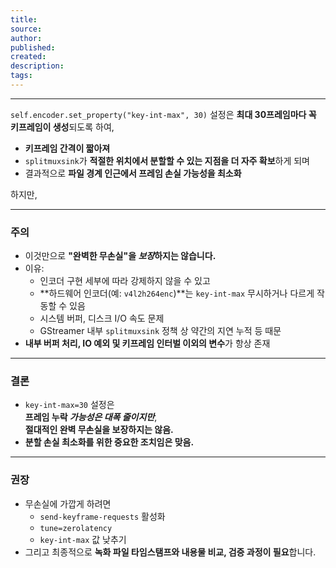 ```yaml
---
title: 
source: 
author: 
published: 
created: 
description: 
tags:
---
```

---

`self.encoder.set_property("key-int-max", 30)` 설정은 **최대 30프레임마다 꼭 키프레임이 생성**되도록 하여,  

- **키프레임 간격이 짧아져**
- `splitmuxsink`가 **적절한 위치에서 분할할 수 있는 지점을 더 자주 확보**하게 되며
- 결과적으로 **파일 경계 인근에서 프레임 손실 가능성을 최소화**

하지만,

---

### 주의  
- 이것만으로 **"완벽한 무손실"을 *보장*하지는 않습니다.**
- 이유:  
  - 인코더 구현 세부에 따라 강제하지 않을 수 있고  
  - **하드웨어 인코더(예: `v4l2h264enc`)**는 `key-int-max` 무시하거나 다르게 작동할 수 있음  
  - 시스템 버퍼, 디스크 I/O 속도 문제  
  - GStreamer 내부 `splitmuxsink` 정책 상 약간의 지연 누적 등 때문
- **내부 버퍼 처리, IO 예외 및 키프레임 인터벌 이외의 변수**가 항상 존재  

---

### 결론
- `key-int-max=30` 설정은  
  **프레임 누락 *가능성은 대폭 줄이지만***,  
  **절대적인 완벽 무손실을 보장하지는 않음.**
- **분할 손실 최소화를 위한 중요한 조치임은 맞음.**

---

### 권장
- 무손실에 가깝게 하려면  
  - `send-keyframe-requests` 활성화
  - `tune=zerolatency`  
  - `key-int-max` 값 낮추기
- 그리고 최종적으로 **녹화 파일 타임스탬프와 내용물 비교, 검증 과정이 필요**합니다.